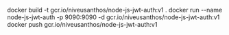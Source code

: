 docker build -t gcr.io/niveusanthos/node-js-jwt-auth:v1 .
docker run --name node-js-jwt-auth -p 9090:9090 -d gcr.io/niveusanthos/node-js-jwt-auth:v1
docker push gcr.io/niveusanthos/node-js-jwt-auth:v1
